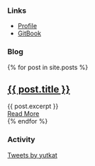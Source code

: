 
### Links

- [Profile](https://github.com/yutkat)
- [GitBook](https://yutkat.gitbook.io/katapedia/)

### Blog

<div class="posts">
  {% for post in site.posts %}
    <article class="post">
      <h1><a href="{{ site.baseurl }}{{ post.url }}">{{ post.title }}</a></h1>
      <div class="entry">
        {{ post.excerpt }}
      </div>
      <a href="{{ site.baseurl }}{{ post.url }}" class="read-more">Read More</a>
    </article>
  {% endfor %}
</div>

### Activity

<a class="twitter-timeline" data-theme="dark" href="https://twitter.com/yutkat?ref_src=twsrc%5Etfw">Tweets by yutkat</a> <script async src="https://platform.twitter.com/widgets.js" charset="utf-8"></script>
